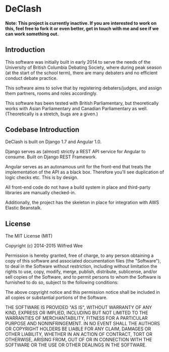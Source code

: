 # DeClash
#### Note: This project is currently inactive. If you are interested to work on this, feel free to fork it or even better, get in touch with me and see if we can work something out.

## Introduction
This software was initially built in early 2014 to serve the needs of the University of British Columbia Debating Society, where during peak season (at the start of the school term), there are many debaters and no efficient conduct debate practice.

This software aims to solve that by registering debaters/judges, and assign them partners, rooms and roles accordingly.

This software has been tested with British Parliamentary, but theoretically works with Asian Parliamentary and Canadian Parliamentary as well. (Theoretically is a stretch, bugs are a given.)


## Codebase Introduction
DeClash is built on Django 1.7 and Angular 1.0.

Django serves as (almost) strictly a REST API service for Angular to consume. Built on Django REST Framework.

Angular serves as an autonamous unit for the front-end that treats the implementation of the API as a black box. Therefore you'll see duplication of logic checks etc. This is by design.

All front-end code do not have a build system in place and third-party libraries are manually checked-in.

Additionally, the project has the skeleton in place for integration with AWS Elastic Beanstalk.

## License
The MIT License (MIT)

Copyright (c) 2014-2015 Wilfred Wee

Permission is hereby granted, free of charge, to any person obtaining a copy
of this software and associated documentation files (the "Software"), to deal
in the Software without restriction, including without limitation the rights
to use, copy, modify, merge, publish, distribute, sublicense, and/or sell
copies of the Software, and to permit persons to whom the Software is
furnished to do so, subject to the following conditions:

The above copyright notice and this permission notice shall be included in all
copies or substantial portions of the Software.

THE SOFTWARE IS PROVIDED "AS IS", WITHOUT WARRANTY OF ANY KIND, EXPRESS OR
IMPLIED, INCLUDING BUT NOT LIMITED TO THE WARRANTIES OF MERCHANTABILITY,
FITNESS FOR A PARTICULAR PURPOSE AND NONINFRINGEMENT. IN NO EVENT SHALL THE
AUTHORS OR COPYRIGHT HOLDERS BE LIABLE FOR ANY CLAIM, DAMAGES OR OTHER
LIABILITY, WHETHER IN AN ACTION OF CONTRACT, TORT OR OTHERWISE, ARISING FROM,
OUT OF OR IN CONNECTION WITH THE SOFTWARE OR THE USE OR OTHER DEALINGS IN THE
SOFTWARE.
